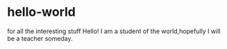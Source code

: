 # hello-world
for all the interesting stuff
Hello! I am a student of the world,hopefully I will be a teacher someday.
